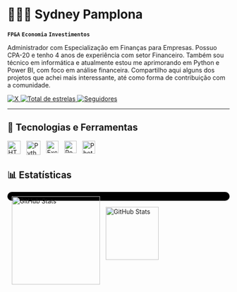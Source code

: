# 🧑🏻‍💼 Sydney Pamplona

**`FP&A`**  **`Economia`**  **`Investimentos`**

Administrador com Especialização em Finanças para Empresas. Possuo CPA-20 e tenho 4 anos de experiência com setor Financeiro. Também sou técnico em informática e atualmente estou me aprimorando em Python e Power BI, com foco em análise financeira. Compartilho aqui alguns dos projetos que achei mais interessante, até como forma de contribuição com a comunidade.

<p align="left">
    <a href="https://x.com/realpamplona" target="_blank">
        <img 
            alt="X" 
            title="Me siga no X (Twitter)" 
            src="https://custom-icon-badges.demolab.com/badge/-realpamplona-000000?style=for-the-badge&logo=x&logoColor=white&labelColor=000000"
        />
    </a>
    <a href="https://github.com/sydneypamplona?tab=repositories&sort=stargazers">
        <img 
            alt="Total de estrelas" 
            title="Total de estrelas GitHub" 
            src="https://custom-icon-badges.demolab.com/github/stars/sydneypamplona?color=55960c&style=for-the-badge&labelColor=488207&logo=star&label=estrelas"
        />
    </a>
    <a href="https://github.com/sydneypamplona?tab=followers">
        <img 
            alt="Seguidores" 
            title="Me siga no GitHub" 
            src="https://custom-icon-badges.demolab.com/github/followers/sydneypamplona?color=236ad3&labelColor=1155ba&style=for-the-badge&logo=github&label=Seguidores&logoColor=white"
        />
    </a>
</p>

---

## 📎 Tecnologias e Ferramentas
<img 
    align="left" 
    alt="HTML" 
    title="HTML"
    width="30px" 
    style="padding-right: 10px;" 
    src="https://cdn.jsdelivr.net/gh/devicons/devicon/icons/html5/html5-original.svg" 
/>
<img 
    align="left" 
    alt="Python" 
    title="Python"
    width="32px" 
    style="padding-right: 10px;" 
    src="https://cdn.jsdelivr.net/gh/devicons/devicon@latest/icons/python/python-original.svg" 
/>
<img 
    align="left" 
    alt="Excel" 
    title="Microsoft Excel" 
    width="28px" 
    style="padding-right: 10px;" 
    src="https://upload.wikimedia.org/wikipedia/commons/thumb/3/34/Microsoft_Office_Excel_%282019%E2%80%93present%29.svg/512px-Microsoft_Office_Excel_%282019%E2%80%93present%29.svg.png" 
/>
<img 
    align="left" 
    alt="Power BI" 
    title="Microsoft Power BI" 
    width="28px" 
    style="padding-right: 10px;" 
    src="https://upload.wikimedia.org/wikipedia/commons/c/cf/New_Power_BI_Logo.svg" 
/>

<img 
    align="left" 
    alt="Photoshop" 
    title="Adobe Photoshop" 
    width="29px" 
    style="padding-right: 10px;" 
    src="https://upload.wikimedia.org/wikipedia/commons/thumb/a/af/Adobe_Photoshop_CC_icon.svg/512px-Adobe_Photoshop_CC_icon.svg.png" 
/>

<br/>
<br/>

## 📊 Estatísticas

<p style="background-color: black; padding: 10px; border-radius: 10px;">
  <img 
    align="left" 
    alt="GitHub Stats" 
    height="200" 
    style="padding-right: 10px;" 
    src="https://github-readme-stats.vercel.app/api?username=sydneypamplona&show_icons=true&theme=dark&include_all_commits=true&locale=pt-br" 
  />
  
  <img 
    align="left" 
    alt="GitHub Stats" 
    height="120" 
    style="padding-right: 10px;" 
    src="https://github-readme-stats.vercel.app/api/top-langs/?username=sydneypamplona&theme=dark&layout=compact&custom_title=Tecnologias&langs_count=9" 
  />
</p>

